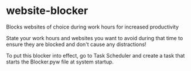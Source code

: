 # website-blocker
Blocks websites of choice during work hours for increased productivity

State your work hours and websites you want to avoid during that time to ensure they are blocked and don't cause any distractions!

To put this blocker into effect, go to Task Scheduler and create a task that starts the Blocker.pyw file at system startup.
